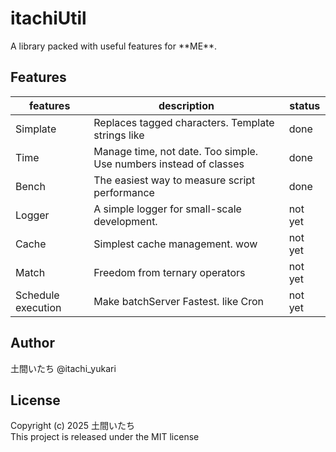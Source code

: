 # itachiUtil
A library packed with useful features for \*\*ME\*\*.

## Features
|features|description|status|
|-|-|-|
|Simplate|Replaces tagged characters. Template strings like|done|
|Time|Manage time, not date. Too simple. Use numbers instead of classes|done|
|Bench|The easiest way to measure script performance|done|
|Logger|A simple logger for small-scale development.|not yet|
|Cache|Simplest cache management. wow|not yet|
|Match|Freedom from ternary operators|not yet|
|Schedule execution|Make batchServer Fastest. like Cron|not yet|

## Author
土間いたち @itachi_yukari

## License
Copyright (c) 2025 土間いたち  
This project is released under the MIT license